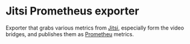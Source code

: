 # Jitsi Prometheus exporter
Exporter that grabs various metrics from [Jitsi](https://jitsi.org), especially form the video bridges, and publishes them as [Prometheu](https://prometheus.io) metrics.